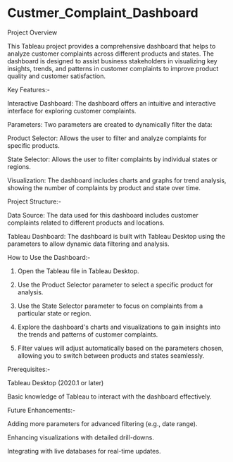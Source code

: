 # Custmer_Complaint_Dashboard
Project Overview

This Tableau project provides a comprehensive dashboard that helps to analyze customer complaints across different products and states. The dashboard is designed to assist business stakeholders in visualizing key insights, trends, and patterns in customer complaints to improve product quality and customer satisfaction.

Key Features:-

  Interactive Dashboard: The dashboard offers an intuitive and interactive interface for exploring customer complaints.
 
  Parameters: Two parameters are created to dynamically filter the data:
     
   Product Selector: Allows the user to filter and analyze complaints for specific products.
   
   State Selector: Allows the user to filter complaints by individual states or regions.
 
  Visualization: The dashboard includes charts and graphs for trend analysis, showing the number of complaints by product and state over time.
 
Project Structure:-

  Data Source: The data used for this dashboard includes customer complaints related to different products and locations.
 
  Tableau Dashboard: The dashboard is built with Tableau Desktop using the parameters to allow dynamic data filtering and analysis.

How to Use the Dashboard:-

 1. Open the Tableau file in Tableau Desktop.

 2. Use the Product Selector parameter to select a specific product for analysis.

 3. Use the State Selector parameter to focus on complaints from a particular state or region.

 4. Explore the dashboard's charts and visualizations to gain insights into the trends and patterns of customer complaints.

 5. Filter values will adjust automatically based on the parameters chosen, allowing you to switch between products and states seamlessly.


Prerequisites:-

  Tableau Desktop (2020.1 or later)
 
  Basic knowledge of Tableau to interact with the dashboard effectively.


Future Enhancements:-

  Adding more parameters for advanced filtering (e.g., date range).
 
  Enhancing visualizations with detailed drill-downs.
 
  Integrating with live databases for real-time updates. 
 

